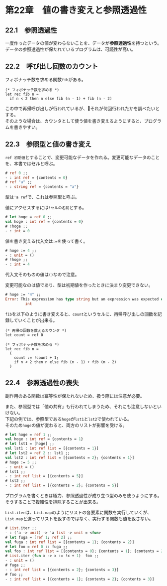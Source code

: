 # 第22章　値の書き変えと参照透過性

## 22.1　参照透過性

一度作ったデータの値が変わらないことを、データが**参照透過性**を持つという。  
データの参照透過性が保たれているプログラムは、可読性が高い。

## 22.2　呼び出し回数のカウント

フィボナッチ数を求める関数`fib`がある。

```
(* フィボナッチ数を求める *)
let rec fib n =
  if n < 2 then n else fib (n - 1) + fib (n - 2)
```

この中で再帰呼び出しが行われているが、それが何回行われたかを調べたいとする。  
そのような場合は、カウンタとして使う値を書き変えるようにすると、プログラムを書きやすい。

## 22.3　参照型と値の書き変え

`ref 初期値`とすることで、変更可能なデータを作れる。変更可能なデータのことを、本書では**セル**と呼ぶ。

```ocaml
# ref 0 ;;
- : int ref = {contents = 0}
# ref "a" ;;
- : string ref = {contents = "a"}
```

型は`'a ref`で、これは参照型と呼ぶ。

値にアクセスするには`!セルの名前`とする。

```ocaml
# let hoge = ref 0 ;;
val hoge : int ref = {contents = 0}
# !hoge ;;
- : int = 0
```

値を書き変える代入文は`:=`を使って書く。

```ocaml
# hoge := 4 ;;
- : unit = ()
# !hoge ;;
- : int = 4
```

代入文そのものの値は`()`なので注意。

変更可能なのは値であり、型は初期値を作ったときに決まり変更できない。

```ocaml
# hoge := "4" ;;
Error: This expression has type string but an expression was expected of type
         int
```

`fib`を以下のように書き変えると、`count`というセルに、再帰呼び出しの回数を記録していくことが出来る。

```
(* 再帰の回数を数えるカウンタ *)
let count = ref 0

(* フィボナッチ数を求める *)
let rec fib n =
  (
    count := !count + 1;
    if n < 2 then n else fib (n - 1) + fib (n - 2)
  )
```

## 22.4　参照透過性の喪失

副作用のある関数は冪等性が保たれないため、扱う際には注意が必要。

また、参照型では「値の共有」も行われてしまうため、それにも注意しないといけない。  
下記の例では、参照型である`hoge`が`lst1`と`lst2`で使われている。  
そのため`hoge`の値が変わると、両方のリストが影響を受ける。

```ocaml
# let hoge = ref 1 ;;
val hoge : int ref = {contents = 1}
# let lst1 = [hoge] ;;
val lst1 : int ref list = [{contents = 1}]
# let lst2 = ref 2 :: lst1 ;;
val lst2 : int ref list = [{contents = 2}; {contents = 1}]
# hoge := 5 ;;
- : unit = ()
# lst1 ;;
- : int ref list = [{contents = 5}]
# lst2 ;;
- : int ref list = [{contents = 2}; {contents = 5}]
```

プログラムを書くときは極力、参照透過性が成り立つ型のみを使うようにする。  
そうすることで複雑性を排除することが出来る。

`List.iter`は、`List.map`のようにリストの各要素に関数を実行していくが、`List.map`と違ってリストを返すのではなく、実行する関数も値を返さない。

```ocaml
# List.iter ;;
- : ('a -> unit) -> 'a list -> unit = <fun>
# let fuga = [ref 1; ref 2] ;;
val fuga : int ref list = [{contents = 1}; {contents = 2}]
# let foo = ref 0 :: fuga ;;
val foo : int ref list = [{contents = 0}; {contents = 1}; {contents = 2}]
# List.iter (fun x -> x := !x + 1)  foo ;;
- : unit = ()
# fuga ;;
- : int ref list = [{contents = 2}; {contents = 3}]
# foo ;;
- : int ref list = [{contents = 1}; {contents = 2}; {contents = 3}]
```
